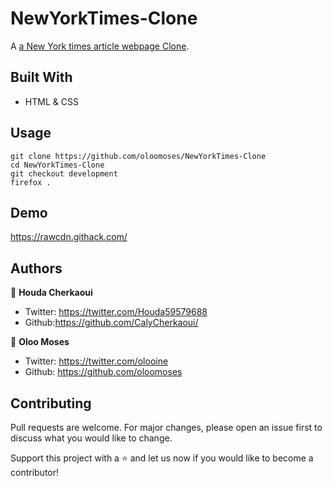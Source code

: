 # NewYorkTimes-Clone
A [a New York times article webpage Clone](https://www.nytimes.com/2014/03/18/science/space/detection-of-waves-in-space-buttresses-landmark-theory-of-big-bang.html?_r=0).

## Built With
- HTML & CSS

## Usage
```Git
git clone https://github.com/oloomoses/NewYorkTimes-Clone
cd NewYorkTimes-Clone
git checkout development
firefox .
```

## Demo
https://rawcdn.githack.com/

## Authors
👩 **Houda Cherkaoui**
- Twitter: https://twitter.com/Houda59579688
- Github:https://github.com/CalyCherkaoui/

👨 **Oloo Moses**
- Twitter: https://twitter.com/olooine
- Github: https://github.com/oloomoses

## Contributing
Pull requests are welcome. For major changes, please open an issue first to discuss what you would like to change.

Support this project with a ⭐️ and let us now if you would like to become a contributor!
